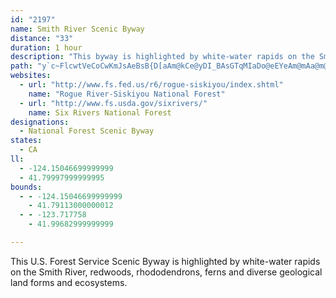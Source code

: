 ```yaml
---
id: "2197"
name: Smith River Scenic Byway
distance: "33"
duration: 1 hour
description: "This byway is highlighted by white-water rapids on the Smith River, redwoods, rhododendrons, ferns and diverse geological land forms and ecosystems."
path: "y`c~FlcwtVeCoCwKmJsAeBsB{D[aAm@kCe@yDI_BAsGTqMIaDo@eEYeAm@mAa@m@sAeAc@s@sCsGeMuRi@sAK_AEeAJeA^sAbAaBHm@UwB@aAX_AlBuBTe@H_@IcAY_@UMy@BuFtDeBX]Ao@Yk@q@a@sAG{FIcA_B{DOk@E_AJyBlAcDhAmAN]JWBaAKy@mAsCCmBXsDMeAOe@aAmBOq@I}@RqCGy@o@aE?e@H_AxAyCReAp@{BjCkCTu@Bk@Is@]m@yBiBoA}Ac@qA[{AU}CGmBFoHc@eGGmCH}R[_c@HmBj@_KRyB^aCxFqUjCsJnB{EpG_M|EuIx@aAt@e@|Aa@jAEvBXrAl@bC`BbEdG|@z@xBlAnBv@t@L`FP~AKh@GhAk@|BeBrEwGlEsH|BsCx@yArByFp@{DxNa`BToEUgCm@_Do@{Au@q@_AS}AWuAAwBXeC`A{GFeBAcAQmCu@iAe@ePmIqA{@eBoBm@iAaB}EiA{Bs@aAiAiAsBgAcCo@cFi@}B?gFb@_AQkBgAm@}@Ys@aB{GKy@?s@ByHC_B_@sC_A{BcBqByAs@aGm@yBDyAPy@KcGsEcAeB}BgGeAuEYqBs@oCo@kBSWmI}Ho@_@gAWcHs@w@WaCaBcAuAkAqCq@gCc@}DQaEs@gBi@g@oAEkFXy@ZkBrAi@PyAPyReBmA?i@Ps@d@Ud@OlAO~CK`@i@zAi@x@i@d@oAr@sAd@eHrByHfBcAJcEBqGWsB[mAc@uA{@s@}@{@{BSkBEoBDeAh@mDhAwFNaCI_By@iGKqB?yAn@iOUmCWaA[w@cAyAoAaAeGkBkEGcBk@u@m@q@_Be@eC_@aHMeGRsCh@{CrBsFx@iEn@yGPyEf@iGDgDUwBm@qBwA}DaAeDk@uDM_DX{KJyB|@iIlByKd@aFJwBAs\\IsCu@gIaAuFsIe`@c@kCu@uHSwC[iKGox@LsB^iChPys@fGs\\bAqEp@{BrAuCvJkOhBoEl@sBl@eD`CiQp@aGJuBBcDOiFYkCcAiFy@iCkKmWiA_CuSwZwBaEoAgD}BmJo@kEwEue@_@qC}@{Ca@eAsAqBmEaFo@_A}@}B[_Am@mDIcAa@qOIkA_@{B]kAk@sAsFmL}AiE{BqIu@aEyBuTSiDQeJ_@mDc@uBo@gBiAwBoNiP}@gBu@gCqJkr@KoDCiUUeCWgAaA{CgGmKcAgCm@cC{BkMqDgKuAqEy@cBi@o@qDuC[g@YiA[wDDqCNqAnB}Hr@_BhBsFTgAE_Do@wAo@g@wTaMoAYsBOmCNwBKyE{AuAmAs@wA_@mBIsACmGFcEMwAoCwR_@qAc@y@wB_BuC_B_@a@cBeDi@_BIyAHoAn@qBbCaDbByAzDw@t@g@tBq@`Ga@rB_@bDgAdAeAjEeIn@iCNgDCyDQsA_@qAsAsCyAoBcBcBYMo@Ai@FcD`CiAPyASsBq@}D_CmBYoQv@iE^g@?o@OoAaAc@q@WaAMw@OcDD_ANeAt@gCJs@GeAg@eAm@SgDX_@E{As@a@EgCLuDh@mBCiA[e@Y}AoAy@aAO_BJaATc@VYvDyAZYb@y@RoCC_Ib@uH?y@O_Am@sA}CyCm@qAMm@Io@?q@XeGCsEUaF]aCoCcNc@kGa@uCeAyBaAeAoAk@mBg@i@m@iCgEe@_C_@}@{AmB_CaE_@s@o@_CoAmHW{FB_Ab@eEI}AUwBOeEi@oJx@{EN_BGuAa@oBi@i@y@FsBv@cCzAm@RaAMc@YyB_Co@wAYiAOqBYs@_@YiAE_@SqA_B[{@UcACeAy@iEcDqFIcALcAN[|@k@~Bk@r@s@ZqBH}AB}BPgBC_@Mq@gA{@_@s@c@gOk@gE}@eC{AyAeAoAkCeF_@aBSgG_@wD_BuEwFaJgDmEuA_AqA_@iB?iEp@cB@{K_@mHuA_BI}EPcBXaHfEgHdCsCf@cAYiDmBmEaD}@WiHSgDSsAWsAs@mAgA{JiQkAy@sCq@w@_@w@eAcBoCwEeDoAm@cCe@{FiD_@_@sAwBc@gA{CgBy@u@}@iBo@cCq@cAc@]q@SkBWiDyBc@CqEFqEm@m@JwAfAy@`@wA?eAm@sB{BaAk@mASmC@m@KoAg@qFyD_BmBeAgBmDsJu@_BkB{B{@y@i@c@cF{B}DuB{JeGaDkCmHgEyDeB{N}HwB_AyAWiMa@eBJiB`@wIfDwHxDqFpBec@fIiDTkDm@uBmAq[uXqHgHmAsBuA{E_@sBYeF_@a]C_BYeC_@uBqHi[yDaOcCaK_@iAeA_CkA}Au@s@e@_@}CyAyOiGcDcAmD_@iFOsSWwDDuA^w@^iG`GwC`ByOrGaC\\"
websites:
  - url: "http://www.fs.fed.us/r6/rogue-siskiyou/index.shtml"
    name: "Rogue River-Siskiyou National Forest"
  - url: "http://www.fs.usda.gov/sixrivers/"
    name: Six Rivers National Forest
designations:
  - National Forest Scenic Byway
states:
  - CA
ll:
  - -124.15046699999999
  - 41.79997999999995
bounds:
  - - -124.15046699999999
    - 41.79113000000012
  - - -123.717758
    - 41.99682999999999

---
```


This U.S. Forest Service Scenic Byway is highlighted by white-water rapids on the Smith River, redwoods, rhododendrons, ferns and diverse geological land forms and ecosystems.

